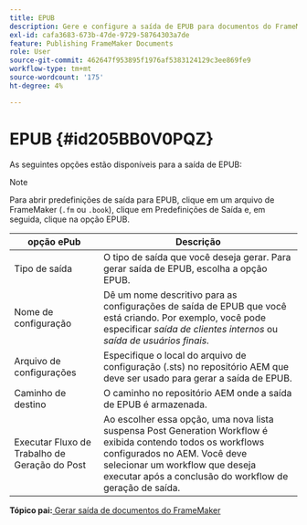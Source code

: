```yaml
---
title: EPUB
description: Gere e configure a saída de EPUB para documentos do FrameMaker no AEM Guides.
exl-id: cafa3683-673b-47de-9729-58764303a7de
feature: Publishing FrameMaker Documents
role: User
source-git-commit: 462647f953895f1976af5383124129c3ee869fe9
workflow-type: tm+mt
source-wordcount: '175'
ht-degree: 4%

---
```


# EPUB {#id205BB0V0PQZ}

As seguintes opções estão disponíveis para a saída de EPUB:

>[!NOTE]
>
> Para abrir predefinições de saída para EPUB, clique em um arquivo de FrameMaker \(`.fm` ou `.book`\), clique em Predefinições de Saída e, em seguida, clique na opção EPUB.

| opção ePub | Descrição |
|-----------|-----------|
| Tipo de saída | O tipo de saída que você deseja gerar. Para gerar saída de EPUB, escolha a opção EPUB. |
| Nome de configuração | Dê um nome descritivo para as configurações de saída de EPUB que você está criando. Por exemplo, você pode especificar *saída de clientes internos* ou *saída de usuários finais*. |
| Arquivo de configurações | Especifique o local do arquivo de configuração \(.sts\) no repositório AEM que deve ser usado para gerar a saída de EPUB. |
| Caminho de destino | O caminho no repositório AEM onde a saída de EPUB é armazenada. |
| Executar Fluxo de Trabalho de Geração do Post | Ao escolher essa opção, uma nova lista suspensa Post Generation Workflow é exibida contendo todos os workflows configurados no AEM. Você deve selecionar um workflow que deseja executar após a conclusão do workflow de geração de saída. |

**Tópico pai:**[ Gerar saída de documentos do FrameMaker](fm-output-generatation.md)
